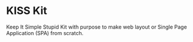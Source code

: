 # KISS Kit

Keep It Simple Stupid Kit with purpose to make web layout or Single Page Application (SPA) from scratch.